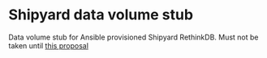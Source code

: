 Shipyard data volume stub
==========================

Data volume stub for Ansible provisioned Shipyard RethinkDB. Must not be taken until [this proposal](https://github.com/ansible/ansible-modules-core/issues/938)
